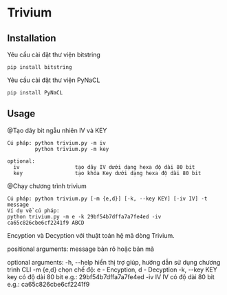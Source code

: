 # Trivium
## Installation
Yêu cầu cài đặt thư viện bitstring 
```
pip install bitstring
```
Yêu cầu cài đặt thư viện PyNaCL
```
pip install PyNaCL
```

## Usage
@Tạo dãy bit ngẫu nhiên IV và KEY
```
Cú pháp: python trivium.py -m iv
         python trivium.py -m key

optional:
  iv                  tạo dãy IV dưới dạng hexa độ dài 80 bit
  key                 tạo khóa Key dưới dạng hexa độ dài 80 bit
```

@Chạy chương trình trivium
```
Cú pháp: python trivium.py [-m {e,d}] [-k, --key KEY] [-iv IV] -t message
Ví dụ về cú pháp:
python trivium.py -m e -k 29bf54b7dffa7a7fe4ed -iv ca65c826cbe6cf2241f9 ABCD
```

Encyption và Decyption với thuật toán hệ mã dòng Trivium.

positional arguments:
  message               bản rõ hoặc bản mã

optional arguments:
  -h, --help            hiển thị trợ giúp, hướng dẫn sử dụng chương trình CLI
  -m {e,d}
                        chọn chế độ: e - Encyption, d - Decyption
  -k, --key KEY         key có độ dài 80 bit e.g.: 29bf54b7dffa7a7fe4ed
  -iv IV                IV có độ dài 80 bit e.g.: ca65c826cbe6cf2241f9
                        
```